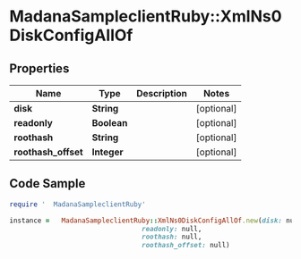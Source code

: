 #   MadanaSampleclientRuby::XmlNs0DiskConfigAllOf

## Properties

Name | Type | Description | Notes
------------ | ------------- | ------------- | -------------
**disk** | **String** |  | [optional] 
**readonly** | **Boolean** |  | [optional] 
**roothash** | **String** |  | [optional] 
**roothash_offset** | **Integer** |  | [optional] 

## Code Sample

```ruby
require '  MadanaSampleclientRuby'

instance =   MadanaSampleclientRuby::XmlNs0DiskConfigAllOf.new(disk: null,
                                 readonly: null,
                                 roothash: null,
                                 roothash_offset: null)
```


